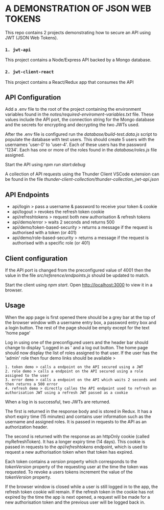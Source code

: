 # A DEMONSTRATION OF JSON WEB TOKENS
This repo contains 2 projects demonstrating how to secure an API using JWT (JSON Web Tokens).

### `1. jwt-api` 
This project contains a Node/Express API backed by a Mongo database.

### `2. jwt-client-react`
This project contains a React/Redux app that consumes the API

## API Configuration
Add a .env file to the root of the project containing the environment variables found in the *notes/required-enviroment-variables.txt* file. These values include the API port, the connection string for the Mongo database and the secrets for encrypting and decrypting the two JWTs used.

After the .env file is configured run the *database/build-test.data.js* script to populate the database with test users. This should create 5 users with the usernames 'user-0' to 'user-4'. Each of these users has the password '1234'. Each has one or more of the roles found in the *database/roles.js* file assigned.

Start the API using *npm run start:debug*

A collection of API requests using the Thunder Client VSCode extension can be found in the file *thunder-client-collection/thunder-collection_jwt-api.json*

## API Endpoints

- api/login > pass a username & password to receive your token & cookie
- api/logout > revokes the refresh token cookie
- api/refreshtokens > request both new authorisation & refresh tokens
- api/demo/error > waits 2 seconds and returns 500
- api/demo/token-based-security > returns a message if the request is authorised with a token (or 401)
- api/demo/role-based-security > returns a message if the request is authorised with a specific role (or 401)

## Client configuration
If the API port is changed from the preconfigured value of 4001 then the value in the file *src/reference/endpoints.js* should be updated to match.

Start the client using *npm start*. Open [http://localhost:3000](http://localhost:3000) to view it in a browser.

## Usage
When the app page is first opened there should be a grey bar at the top of the browser window with a username entry box, a password entry box and a login button. The rest of the page should be empty except for the text 'home page'

Log in using one of the preconfigured users and the header bar should change to display 'Logged in as ' and a log out button. The home page should now display the list of roles assigned to that user. If the user has the 'admin' role then four demo links should be available >

    1. token demo > calls a endpoint on the API secured using a JWT
    2. role demo > calls a endpoint on the API secured using a role assigned to the user
    3. error demo > calls a endpoint on the API which waits 2 seconds and then returns a 500 error 
    4. refresh demo > directly calles the API endpoint used to refresh an authorisation JWT using a refresh JWT passed as a cookie

When a log in is successful, two JWTs are returned. 

The first is returned in the response body and is stored in Redux. It has a short expiry time (15 minutes) and contains user information such as the username and assigned roles. It is passed in requests to the API as an authorization header.

The second is returned with the response as an httpOnly cookie (called myRefreshToken). It has a longer expiry time (14 days). This cookie is passed in requests to the *api/refreshtokens* endpoint, which is used to request a new authorisation token when that token has expired.

Each token contains a *version* property which corresponds to the *tokenVersion* property of the requesting user at the time the token was requested. To revoke a users tokens increment the value of the *tokenVersion* property. 

If the browser window is closed while a user is still logged in to the app, the refresh token cookie will remain. If the refresh token in the cookie has not expired by the time the app is next opened, a request will be made for a new authorisation token and the previous user will be logged back in.

